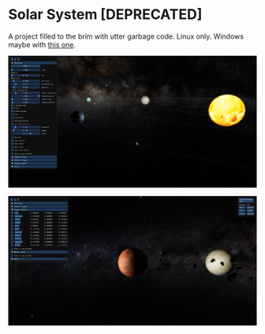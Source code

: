 # Solar System [DEPRECATED]

A project filled to the brim with utter garbage code. Linux only. Windows maybe with [this one](https://github.com/chillpert/solarsystem/tree/1961709d6eeee32f42674b078b7b065ff650644c).

![Sample Img1](resources/pictures/main.png)

![Sample_Img2](resources/pictures/planet_viewer.png)
